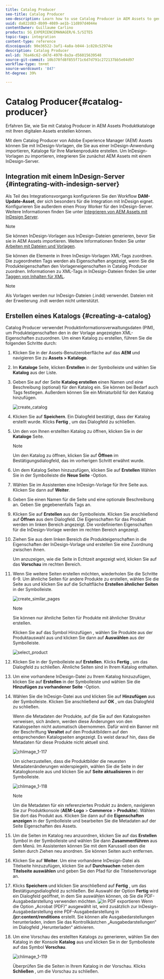 ```yaml
---
title: Catalog Producer
seo-title: Catalog Producer
seo-description: Learn how to use Catalog Producer in AEM Assets to generate product catalogs using your digital assets.
uuid: da822d83-8b99-4089-ae1b-11d897d4044e
contentOwner: Guillaume Carlino
products: SG_EXPERIENCEMANAGER/6.5/SITES
topic-tags: integration
content-type: reference
discoiquuid: 90e36522-3af1-4a8a-b044-1c828c52974e
description: Catalog Producer
exl-id: 76a46c62-d47d-4970-8a3a-d56015639548
source-git-commit: 10b370fd8f855f71c6d7d791c272137bb5e04d97
workflow-type: tm+mt
source-wordcount: '847'
ht-degree: 39%

---
```


# Catalog Producer{#catalog-producer}

Erfahren Sie, wie Sie mit Catalog Producer in AEM Assets Produktkataloge mit Ihren digitalen Assets erstellen können.

Mit dem Catalog Producer von Adobe Experience Manager (AEM) Assets können Sie mit InDesign-Vorlagen, die Sie aus einer InDesign-Anwendung importieren, Kataloge für Ihre Markenprodukte erstellen. Um InDesign-Vorlagen zu importieren, integrieren Sie zunächst AEM Assets mit einem InDesign-Server.

## Integration mit einem InDesign-Server {#integrating-with-indesign-server}

Als Teil des Integrationsvorgangs konfigurieren Sie den Workflow **DAM-Update-Asset**, der sich besonders für die Integration mit InDesign eignet. Konfigurieren Sie außerdem einen Proxy Worker für den InDesign-Server. Weitere Informationen finden Sie unter [Integrieren von AEM Assets mit InDesign Server](/help/assets/indesign.md).

>[!NOTE]
>
>Sie können InDesign-Vorlagen aus InDesign-Dateien generieren, bevor Sie sie in AEM Assets importieren. Weitere Informationen finden Sie unter [Arbeiten mit Dateien und Vorlagen](https://helpx.adobe.com/de/indesign/using/files-templates.html).
>
>Sie können die Elemente in Ihren InDesign-Vorlagen XML-Tags zuordnen. Die zugeordneten Tags werden als Eigenschaften angezeigt, wenn Sie die Produkteigenschaften den Vorlageneigenschaften in Catalog Producer zuordnen. Informationen zu XML-Tags in InDesign-Dateien finden Sie unter [Taggen von Inhalten für XML](https://helpx.adobe.com/de/indesign/using/tagging-content-xml.html).

>[!NOTE]
>
>Als Vorlagen werden nur InDesign-Dateien (.indd) verwendet. Dateien mit der Erweiterung .indt werden nicht unterstützt.

## Erstellen eines Katalogs {#creating-a-catalog}

Catalog Producer verwendet Produktinformationsverwaltungsdaten (PIM), um Produkteigenschaften den in der Vorlage angezeigten XML-Eigenschaften zuzuordnen. Um einen Katalog zu erstellen, führen Sie die folgenden Schritte durch:

1. Klicken Sie in der Assets-Benutzeroberfläche auf das **AEM** und navigieren Sie zu **Assets > Kataloge**.
1. Im **Kataloge** Seite, klicken **Erstellen** in der Symbolleiste und wählen Sie **Katalog** aus der Liste.
1. Geben Sie auf der Seite **Katalog erstellen** einen Namen und eine Beschreibung (optional) für den Katalog ein. Sie können bei Bedarf auch Tags festlegen. Außerdem können Sie ein Miniaturbild für den Katalog hinzufügen.

   ![create_catalog](assets/create_catalog.png)

1. Klicken Sie auf **Speichern**. Ein Dialogfeld bestätigt, dass der Katalog erstellt wurde. Klicks **Fertig** , um das Dialogfeld zu schließen.
1. Um den von Ihnen erstellten Katalog zu öffnen, klicken Sie in der **Kataloge** Seite.

   >[!NOTE]
   >
   >Um den Katalog zu öffnen, klicken Sie auf **Öffnen** im Bestätigungsdialogfeld, das im vorherigen Schritt erwähnt wurde.

1. Um dem Katalog Seiten hinzuzufügen, klicken Sie auf **Erstellen** Wählen Sie in der Symbolleiste die **Neue Seite** -Option.
1. Wählen Sie im Assistenten eine InDesign-Vorlage für Ihre Seite aus. Klicken Sie dann auf **Weiter**.
1. Geben Sie einen Namen für die Seite und eine optionale Beschreibung an. Geben Sie gegebenenfalls Tags an.
1. Klicken Sie auf **Erstellen** aus der Symbolleiste. Klicken Sie anschließend auf **Öffnen** aus dem Dialogfeld. Die Eigenschaften für das Produkt werden im linken Bereich angezeigt. Die vordefinierten Eigenschaften für die InDesign-Vorlage werden im rechten Bereich angezeigt.
1. Ziehen Sie aus dem linken Bereich die Produkteigenschaften in die Eigenschaften der InDesign-Vorlage und erstellen Sie eine Zuordnung zwischen ihnen.

   Um anzuzeigen, wie die Seite in Echtzeit angezeigt wird, klicken Sie auf das **Vorschau** im rechten Bereich.

1. Wenn Sie weitere Seiten erstellen möchten, wiederholen Sie die Schritte 6–9. Um ähnliche Seiten für andere Produkte zu erstellen, wählen Sie die Seite aus und klicken Sie auf die Schaltfläche **Erstellen ähnlicher Seiten** in der Symbolleiste.

   ![create_similar_pages](assets/create_similar_pages.png)

   >[!NOTE]
   >
   >Sie können nur ähnliche Seiten für Produkte mit ähnlicher Struktur erstellen.

   Klicken Sie auf das Symbol Hinzufügen , wählen Sie Produkte aus der Produktauswahl aus und klicken Sie dann auf **Auswählen** aus der Symbolleiste.

   ![select_product](assets/select_product.png)

1. Klicken Sie in der Symbolleiste auf **Erstellen**. Klicks **Fertig** , um das Dialogfeld zu schließen. Ähnliche Seiten sind in Ihrem Katalog enthalten.
1. Um eine vorhandene InDesign-Datei zu Ihrem Katalog hinzuzufügen, klicken Sie auf **Erstellen** in der Symbolleiste und wählen Sie die **Hinzufügen zu vorhandener Seite** -Option.
1. Wählen Sie die InDesign-Datei aus und klicken Sie auf **Hinzufügen** aus der Symbolleiste. Klicken Sie anschließend auf **OK** , um das Dialogfeld zu schließen.

   Wenn die Metadaten der Produkte, auf die Sie auf den Katalogseiten verweisen, sich ändern, werden diese Änderungen von den Katalogseiten nicht automatisch übernommen. Dafür wird ein Banner mit der Beschriftung **Veraltet** auf den Produktbildern auf den entsprechenden Katalogseiten angezeigt. Es weist darauf hin, dass die Metadaten für diese Produkte nicht aktuell sind.

   ![chlimage_1-117](assets/chlimage_1-117a.png)

   Um sicherzustellen, dass die Produktbilder die neuesten Metadatenänderungen widerspiegeln, wählen Sie die Seite in der Katalogkonsole aus und klicken Sie auf **Seite aktualisieren** in der Symbolleiste.

   ![chlimage_1-118](assets/chlimage_1-118a.png)

   >[!NOTE]
   >
   >Um die Metadaten für ein referenziertes Produkt zu ändern, navigieren Sie zur Produktkonsole (**AEM-Logo** > **Commerce** > **Produkte**). Wählen Sie dort das Produkt aus. Klicken Sie dann auf die **Eigenschaften anzeigen** in der Symbolleiste und bearbeiten Sie die Metadaten auf der Seite Eigenschaften des Assets.

1. Um die Seiten im Katalog neu anzuordnen, klicken Sie auf das **Erstellen** Symbol in der Symbolleiste und wählen Sie dann **Zusammenführen** aus dem Menü. Im Assistenten können Sie mit dem Karussell oben die Seiten durch Ziehen neu anordnen. Sie können Seiten auch entfernen.

1. Klicken Sie auf **Weiter**. Um eine vorhandene InDesign-Datei als Titelseite hinzuzufügen, klicken Sie auf **Durchsuchen** neben dem **Titelseite auswählen** und geben Sie den Pfad für die Titelseitenvorlage an.
1. Klicks **Speichern** und klicken Sie anschließend auf **Fertig** , um das Bestätigungsdialogfeld zu schließen.
Bei Auswahl der Option **Fertig** wird ein Dialogfeld geöffnet, in dem Sie auswählen können, ob Sie die PDF-Ausgabedarstellung verwenden möchten.
   ![In PDF exportieren](assets/CatalogPDF.png)
Wenn die Option „Acrobat (PDF)“ ausgewählt ist, wird zusätzlich zur InDesign-Ausgabedarstellung eine PDF-Ausgabedarstellung in **/jcr:content/renditions** erstellt. Sie können alle Ausgabedarstellungen herunterladen, indem Sie das Kontrollkästchen „Ausgabedarstellungen“ im Dialogfeld „Herunterladen“ aktivieren.

1. Um eine Vorschau des erstellten Katalogs zu generieren, wählen Sie den Katalog in der Konsole **Katalog** aus und klicken Sie in der Symbolleiste auf das Symbol **Vorschau**.

   ![chlimage_1-119](assets/chlimage_1-119a.png)

   Überprüfen Sie die Seiten in Ihrem Katalog in der Vorschau. Klicks **Schließen** , um die Vorschau zu schließen.
